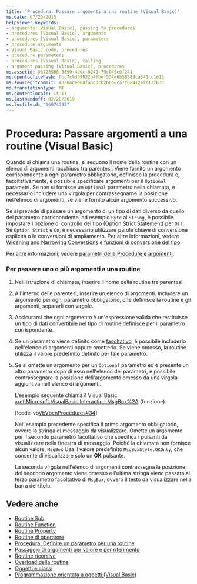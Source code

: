 ```yaml
---
title: 'Procedura: Passare argomenti a una routine (Visual Basic)'
ms.date: 07/20/2015
helpviewer_keywords:
- arguments [Visual Basic], passing to procedures
- procedures [Visual Basic], arguments
- procedures [Visual Basic], parameters
- procedure arguments
- Visual Basic code, procedures
- procedure parameters
- procedures [Visual Basic], calling
- argument passing [Visual Basic], procedures
ms.assetid: 08723588-3890-4ddc-8249-79e049e0f241
ms.openlocfilehash: 0bc7c9d09922b7fbef534e6b58389ca343cc1e13
ms.sourcegitcommit: 40364ded04fa6cdcb2b6beca7f68412e2e12f633
ms.translationtype: MT
ms.contentlocale: it-IT
ms.lasthandoff: 02/28/2019
ms.locfileid: "56974393"
---
```

# <a name="how-to-pass-arguments-to-a-procedure-visual-basic"></a>Procedura: Passare argomenti a una routine (Visual Basic)
Quando si chiama una routine, si seguono il nome della routine con un elenco di argomenti racchiuso tra parentesi. Viene fornito un argomento corrispondente a ogni parametro obbligatorio, definisce la procedura e, facoltativamente, è possibile specificare argomenti per il `Optional` parametri. Se non si fornisce un `Optional` parametro nella chiamata, è necessario includere una virgola per contrassegnarne la posizione nell'elenco di argomenti, se viene fornito alcun argomento successivo.  
  
 Se si prevede di passare un argomento di un tipo di dati diverso da quello del parametro corrispondente, ad esempio `Byte` al `String`, è possibile impostare l'opzione di controllo del tipo ([Option Strict Statement](../../../../visual-basic/language-reference/statements/option-strict-statement.md)) per `Off`. Se `Option Strict` è `On`, è necessario utilizzare parole chiave di conversione esplicita o le conversioni di ampliamento. Per altre informazioni, vedere [Widening and Narrowing Conversions](../../../../visual-basic/programming-guide/language-features/data-types/widening-and-narrowing-conversions.md) e [funzioni di conversione del tipo](../../../../visual-basic/language-reference/functions/type-conversion-functions.md).  
  
 Per altre informazioni, vedere [parametri delle Procedure e argomenti](./procedure-parameters-and-arguments.md).  
  
### <a name="to-pass-one-or-more-arguments-to-a-procedure"></a>Per passare uno o più argomenti a una routine  
  
1.  Nell'istruzione di chiamata, inserire il nome della routine tra parentesi.  
  
2.  All'interno delle parentesi, inserire un elenco di argomenti. Includere un argomento per ogni parametro obbligatorio, che definisce la routine e gli argomenti, separarli con virgole.  
  
3.  Assicurarsi che ogni argomento è un'espressione valida che restituisce un tipo di dati convertibile nel tipo di routine definisce per il parametro corrispondente.  
  
4.  Se un parametro viene definito come [facoltativo](../../../../visual-basic/language-reference/modifiers/optional.md), è possibile includerlo nell'elenco di argomenti oppure ometterlo. Se viene omesso, la routine utilizza il valore predefinito definito per tale parametro.  
  
5.  Se si omette un argomento per un `Optional` parametro ed è presente un altro parametro dopo di esso nell'elenco dei parametri, è possibile contrassegnare la posizione dell'argomento omesso da una virgola aggiuntiva nell'elenco di argomenti.  
  
     L'esempio seguente chiama il Visual Basic <xref:Microsoft.VisualBasic.Interaction.MsgBox%2A> (funzione).  
  
     [!code-vb[VbVbcnProcedures#34](~/samples/snippets/visualbasic/VS_Snippets_VBCSharp/VbVbcnProcedures/VB/Class1.vb#34)]  
  
     Nell'esempio precedente specifica il primo argomento obbligatorio, ovvero la stringa di messaggio da visualizzare. Omette un argomento per il secondo parametro facoltativo che specifica i pulsanti da visualizzare nella finestra di messaggio. Poiché la chiamata non fornisce alcun valore, `MsgBox` Usa il valore predefinito `MsgBoxStyle.OKOnly`, che consente di visualizzare solo un **OK** pulsante.  
  
     La seconda virgola nell'elenco di argomenti contrassegna la posizione del secondo argomento viene omesso e l'ultima stringa viene passata al terzo parametro facoltativo di `MsgBox`, ovvero il testo da visualizzare nella barra del titolo.  
  
## <a name="see-also"></a>Vedere anche

- [Routine Sub](./sub-procedures.md)
- [Routine Function](./function-procedures.md)
- [Routine Property](./property-procedures.md)
- [Routine di operatore](./operator-procedures.md)
- [Procedura: Definire un parametro per una routine](./how-to-define-a-parameter-for-a-procedure.md)
- [Passaggio di argomenti per valore e per riferimento](./passing-arguments-by-value-and-by-reference.md)
- [Routine ricorsive](./recursive-procedures.md)
- [Overload della routine](./procedure-overloading.md)
- [Oggetti e classi](../../../../visual-basic/programming-guide/language-features/objects-and-classes/index.md)
- [Programmazione orientata a oggetti (Visual Basic)](../../concepts/object-oriented-programming.md)
